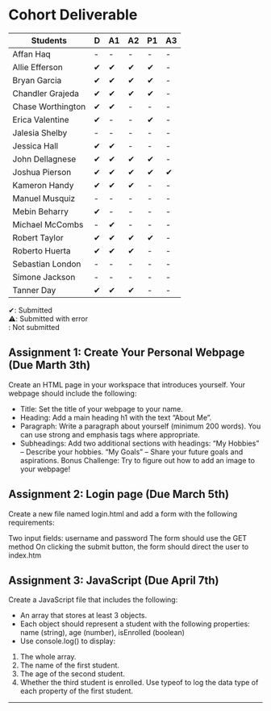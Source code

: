 # Cohort Deliverable
| Students             |   D  |  A1 |  A2 |  P1 |  A3 |
| -------------------- | ---- |-----|-----|-----|-----|
| Affan Haq            |  -   |  -  | -   | -   |  -  |
| Allie Efferson       |  ✔   | ✔   | ✔   |  ✔  |  -  |
| Bryan Garcia         |  ✔   | ✔   | ✔   |  ✔  |  -  |
| Chandler Grajeda     |  ✔   | ✔   | ✔   |  ✔  |  -  |
| Chase Worthington    |  ✔   | ✔   | -   |  -  |  -  |
| Erica Valentine      |  ✔   | -   | -   |  ✔  |  -  |
| Jalesia Shelby       |  -   | -   | -   |  -  |  -  |
| Jessica Hall         |  ✔   | ✔   | -   |  -  |  -  |
| John Dellagnese      |  ✔   | ✔   | ✔   |  ✔  |  -  |
| Joshua Pierson       |  ✔   | ✔   | ✔   |  ✔  |  ✔  |
| Kameron Handy        |  ✔   | ✔   | ✔   |  -  |  -  |
| Manuel Musquiz       |  -   | -   | -   |  -  |  -  |
| Mebin Beharry        |  ✔   | -   | -   |  -  |  -  |
| Michael McCombs      |  -   | ✔   | -   |  -  |  -  |
| Robert Taylor        |  ✔   | ✔   | ✔   |  ✔  |  -  |
| Roberto Huerta       |  ✔   | ✔   | ✔   |  -  |  -  |
| Sebastian London     |  -   | -   | -   |  -  |  -  |
| Simone Jackson       |  -   | -   | -   |  -  |  -  |
| Tanner Day           |  ✔   | ✔   | ✔   |  -  |  -  |


✔: Submitted<br>
⚠️: Submitted with error<br>
: Not submitted


## Assignment 1: Create Your Personal Webpage (Due Marth 3th)

Create an HTML page in your workspace that introduces yourself. Your webpage should include the following:
- Title: Set the title of your webpage to your name.
- Heading: Add a main heading h1 with the text “About Me”.
- Paragraph: Write a paragraph  about yourself (minimum 200 words). You can use strong and emphasis tags where appropriate.
- Subheadings: Add two additional sections with headings:
“My Hobbies” – Describe your hobbies.
“My Goals” – Share your future goals and aspirations.
Bonus Challenge: Try to figure out how to add an image to your webpage!


## Assignment 2: Login page (Due March 5th)

Create a new file named login.html and add a form with the following requirements:

Two input fields: username and password
The form should use the GET method
On clicking the submit button, the form should direct the user to index.htm

## Assignment 3: JavaScript (Due April 7th)

Create a JavaScript file that includes the following:
- An array that stores at least 3 objects.
- Each object should represent a student with the following properties:
name (string), age (number), isEnrolled (boolean)
- Use console.log() to display:
1. The whole array.
2. The name of the first student.
3. The age of the second student.
4. Whether the third student is enrolled.
Use typeof to log the data type of each property of the first student.

<hr>